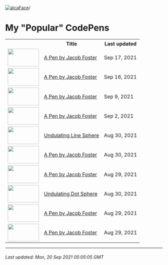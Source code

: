 [![alcaFace](https://camo.githubusercontent.com/2ee094c4af74cb0ec2e19388fccfb809837623e3/68747470733a2f2f7374617469632d63646e2e6a74766e772e6e65742f656d6f7469636f6e732f76312f3332383632362f312e30)](https://twitch.tv/Alca)/

# My "Popular" CodePens

<table>
	<tr>
		<th></th>
		<th>Title</th>
		<th>Last updated</th>
	</tr>
	<tr>
		<td><a href="https://codepen.io/Alca/pen/YzQYJoB" rel="nofollow"><img src="https://codepen.io/alca/pen/YzQYJoB/image/default.png" width="100" height="56.25"></a></td>
		<td><a href="https://codepen.io/Alca/pen/YzQYJoB" rel="nofollow">A Pen by Jacob Foster</a></td>
		<td>Sep 17, 2021</td>
	</tr>
	<tr>
		<td><a href="https://codepen.io/Alca/pen/xxrpbBq" rel="nofollow"><img src="https://codepen.io/alca/pen/xxrpbBq/image/default.png" width="100" height="56.25"></a></td>
		<td><a href="https://codepen.io/Alca/pen/xxrpbBq" rel="nofollow">A Pen by Jacob Foster</a></td>
		<td>Sep 16, 2021</td>
	</tr>
	<tr>
		<td><a href="https://codepen.io/Alca/pen/ZEyLOPr" rel="nofollow"><img src="https://codepen.io/alca/pen/ZEyLOPr/image/default.png" width="100" height="56.25"></a></td>
		<td><a href="https://codepen.io/Alca/pen/ZEyLOPr" rel="nofollow">A Pen by Jacob Foster</a></td>
		<td>Sep 9, 2021</td>
	</tr>
	<tr>
		<td><a href="https://codepen.io/Alca/pen/RwgrPJa" rel="nofollow"><img src="https://codepen.io/alca/pen/RwgrPJa/image/default.png" width="100" height="56.25"></a></td>
		<td><a href="https://codepen.io/Alca/pen/RwgrPJa" rel="nofollow">A Pen by Jacob Foster</a></td>
		<td>Sep 2, 2021</td>
	</tr>
	<tr>
		<td><a href="https://codepen.io/Alca/pen/yLXeNgp" rel="nofollow"><img src="https://codepen.io/alca/pen/yLXeNgp/image/default.png" width="100" height="56.25"></a></td>
		<td><a href="https://codepen.io/Alca/pen/yLXeNgp" rel="nofollow">Undulating Line Sphere</a></td>
		<td>Aug 30, 2021</td>
	</tr>
	<tr>
		<td><a href="https://codepen.io/Alca/pen/jOwboaY" rel="nofollow"><img src="https://codepen.io/alca/pen/jOwboaY/image/default.png" width="100" height="56.25"></a></td>
		<td><a href="https://codepen.io/Alca/pen/jOwboaY" rel="nofollow">A Pen by Jacob Foster</a></td>
		<td>Aug 30, 2021</td>
	</tr>
	<tr>
		<td><a href="https://codepen.io/Alca/pen/XWgmYay" rel="nofollow"><img src="https://codepen.io/alca/pen/XWgmYay/image/default.png" width="100" height="56.25"></a></td>
		<td><a href="https://codepen.io/Alca/pen/XWgmYay" rel="nofollow">A Pen by Jacob Foster</a></td>
		<td>Aug 29, 2021</td>
	</tr>
	<tr>
		<td><a href="https://codepen.io/Alca/pen/VwWvxgN" rel="nofollow"><img src="https://codepen.io/alca/pen/VwWvxgN/image/default.png" width="100" height="56.25"></a></td>
		<td><a href="https://codepen.io/Alca/pen/VwWvxgN" rel="nofollow">Undulating Dot Sphere</a></td>
		<td>Aug 30, 2021</td>
	</tr>
	<tr>
		<td><a href="https://codepen.io/Alca/pen/qBjOYKM" rel="nofollow"><img src="https://codepen.io/alca/pen/qBjOYKM/image/default.png" width="100" height="56.25"></a></td>
		<td><a href="https://codepen.io/Alca/pen/qBjOYKM" rel="nofollow">A Pen by Jacob Foster</a></td>
		<td>Aug 29, 2021</td>
	</tr>
	<tr>
		<td><a href="https://codepen.io/Alca/pen/gORaeBd" rel="nofollow"><img src="https://codepen.io/alca/pen/gORaeBd/image/default.png" width="100" height="56.25"></a></td>
		<td><a href="https://codepen.io/Alca/pen/gORaeBd" rel="nofollow">A Pen by Jacob Foster</a></td>
		<td>Aug 29, 2021</td>
	</tr>
</table>

---

###### Last updated: Mon, 20 Sep 2021 05:05:05 GMT